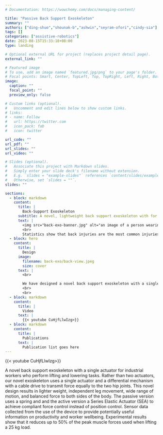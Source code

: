 ```yaml
---
# Documentation: https://wowchemy.com/docs/managing-content/

title: "Passive Back Support Exoskeleton"
summary: ""
authors: ["ding-shuo","shounak-b","ashwin","seyram-ofori","cindy-sia"]
tags: []
categories: ["assistive-robotics"]
date: 2023-08-15T15:33:18+08:00
type: landing

# Optional external URL for project (replaces project detail page).
external_link: ""

# Featured image
# To use, add an image named `featured.jpg/png` to your page's folder.
# Focal points: Smart, Center, TopLeft, Top, TopRight, Left, Right, BottomLeft, Bottom, BottomRight.
image:
  caption: ""
  focal_point: ""
  preview_only: false

# Custom links (optional).
#   Uncomment and edit lines below to show custom links.
# links:
# - name: Follow
#   url: https://twitter.com
#   icon_pack: fab
#   icon: twitter

url_code: ""
url_pdf: ""
url_slides: ""
url_video: ""

# Slides (optional).
#   Associate this project with Markdown slides.
#   Simply enter your slide deck's filename without extension.
#   E.g. `slides = "example-slides"` references `content/slides/example-slides.md`.
#   Otherwise, set `slides = ""`.
slides: ""

sections:
  - block: markdown
    content:
      title: |
        Back-Support Exoskeleton
      subtitle: A novel, lightweight back support exoskeleton with for industrial workers who perform lifting and lowering tasks.
      text: |
        <img src="back-exo-banner.jpg" alt="an image of a person wearing a back exoskeleton" title="Back Exoskeleton" width="100%">
        <br>
        Statistics show that back injuries are the most common injuries in the worplace, comprising of approximately 41.7% of all workplace injuries in 2017. We have designed a back support exoskeleton that can reduce the risk of back injuries by reducing the peak muscle forces used when lifting and lowering heavy loads. Our unique design allows independent leg movement, wide range of motion, and balanced force to both sides of the body. The passive version uses a spring and and the active version a Series Elastic Actuator (SEA) to achieve compliant force control instead of position control. Sensor data collected from the use of the device to provide potentially useful information on productivity and worker wellbeing. Experimental results show that it reduces up to 50% of the peak muscle forces used when lifting a 25 kg load.
  - block: hero
    content:
      title: |
        Design
      image:
        filename: back-exo/back-view.jpeg
        size: cover
      text: |
        <br>

        We have designed a novel back support exoskeleton with a single actuator for industrial workers who perform lifting and lowering tasks. Rather than two actuators, our novel exoskeleton uses a single actuator and a differential mechanism with a cable drive to transmit force equally to the two hip joints. This novel design results in lighter weight, independent leg movement, wide range of motion, and balanced force to both sides of the body. The passive version uses a spring and and the active version a Series Elastic Actuator (SEA) to achieve compliant force control instead of position control. Sensor data collected from the use of the device to provide potentially useful information on productivity and worker wellbeing. Experimental results show that it reduces up to 50% of the peak muscle forces used when lifting a 25 kg load.
        <br>
        <br>
  - block: markdown
    content:
      title: |
        Video
      text: |
        {{< youtube CuHjfLlwIzg>}}
  - block: markdown
    content:
      title: |
        Publications
      text: |
        Publication list goes here
---
```


{{< youtube CuHjfLlwIzg>}}

A novel back support exoskeleton with a single actuator for industrial workers who perform lifting and lowering tasks. Rather than two actuators, our novel exoskeleton uses a single actuator and a differential mechanism with a cable drive to transmit force equally to the two hip joints. This novel design results in lighter weight, independent leg movement, wide range of motion, and balanced force to both sides of the body. The passive version uses a spring and and the active version a Series Elastic Actuator (SEA) to achieve compliant force control instead of position control. Sensor data collected from the use of the device to provide potentially useful information on productivity and worker wellbeing. Experimental results show that it reduces up to 50% of the peak muscle forces used when lifting a 25 kg load.
